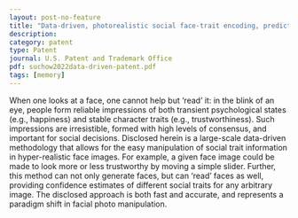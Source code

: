 ```yaml
---
layout: post-no-feature
title: "Data-driven, photorealistic social face-trait encoding, prediction, and manipulation using deep neural networks"
description: 
category: patent
type: Patent
journal: U.S. Patent and Trademark Office
pdf: suchow2022data-driven-patent.pdf
tags: [memory]
---
```


When one looks at a face, one cannot help but ‘read’ it: in the blink of an eye, people form reliable impressions of both transient psychological states (e.g., happiness) and stable character traits (e.g., trustworthiness). Such impressions are irresistible, formed with high levels of consensus, and important for social decisions. Disclosed herein is a large-scale data-driven methodology that allows for the easy manipulation of social trait information in hyper-realistic face images. For example, a given face image could be made to look more or less trustworthy by moving a simple slider. Further, this method can not only generate faces, but can ‘read’ faces as well, providing confidence estimates of different social traits for any arbitrary image. The disclosed approach is both fast and accurate, and represents a paradigm shift in facial photo manipulation.
